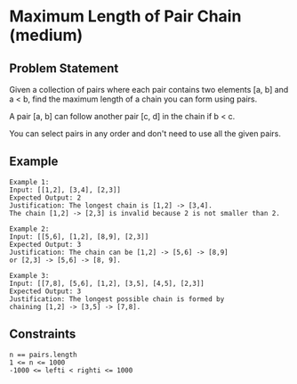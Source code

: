 # Maximum Length of Pair Chain (medium)

## Problem Statement

Given a collection of pairs where each pair contains two elements [a, b] and a <
b, find the maximum length of a chain you can form using pairs.

A pair [a, b] can follow another pair [c, d] in the chain if b < c.

You can select pairs in any order and don't need to use all the given pairs.

## Example

```text
Example 1:
Input: [[1,2], [3,4], [2,3]]
Expected Output: 2
Justification: The longest chain is [1,2] -> [3,4].
The chain [1,2] -> [2,3] is invalid because 2 is not smaller than 2.

Example 2:
Input: [[5,6], [1,2], [8,9], [2,3]]
Expected Output: 3
Justification: The chain can be [1,2] -> [5,6] -> [8,9]
or [2,3] -> [5,6] -> [8, 9].

Example 3:
Input: [[7,8], [5,6], [1,2], [3,5], [4,5], [2,3]]
Expected Output: 3
Justification: The longest possible chain is formed by
chaining [1,2] -> [3,5] -> [7,8].
```

## Constraints

```text
n == pairs.length
1 <= n <= 1000
-1000 <= lefti < righti <= 1000
```
